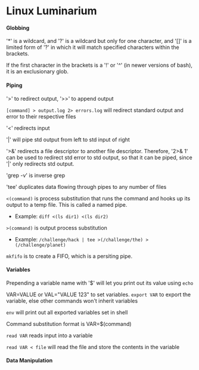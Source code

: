 
# Linux Luminarium

#### Globbing

'*' is a wildcard, and '?' is a wildcard but only for one character, and '[]' is a limited form of '?' in which it will match specified characters within the brackets. 

If the first character in the brackets is a '!' or '^' (in newer versions of bash), it is an exclusionary glob.

#### Piping

'>' to redirect output, '>>' to append output

``` [command] > output.log 2> errors.log ``` will redirect standard output and error to their respective files

'<' redirects input

'|' will pipe std output from left to std input of right

'>&' redirects a file descriptor to another file descriptor. Therefore, '2>& 1' can be used to redirect std error to std output, so that it can be piped, since '|' only redirects std output.

'grep -v' is inverse grep

'tee' duplicates data flowing through pipes to any number of files 

``` <(command) ``` is process substitution that runs the command and hooks up its output to a temp file. This is called a named pipe. 

- Example: ``` diff <(ls dir1) <(ls dir2) ```

``` >(command) ``` is output process substitution

- Example: ``` /challenge/hack | tee >(/challenge/the) >(/challenge/planet) ```

``` mkfifo ``` is to create a FIFO, which is a persiting pipe.

#### Variables 

Prepending a variable name with '$' will let you print out its value using ``` echo ```

VAR=VALUE or VAL="VALUE 123" to set variables. ``` export VAR ``` to export the variable, else other commands won't inherit variables

``` env ``` will print out all exported variables set in shell 

Command substitution format is VAR=$(command)

``` read VAR ``` reads input into a variable

``` read VAR < file ``` will read the file and store the contents in the variable

#### Data Manipulation

 

